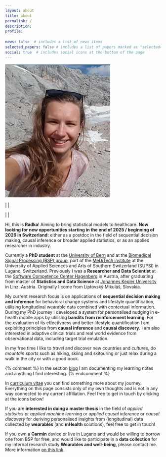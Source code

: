 ```yaml
---
layout: about
title: about
permalink: /
description:
profile:

news: false  # includes a list of news items
selected_papers: false # includes a list of papers marked as "selected={true}"
social: true  # includes social icons at the bottom of the page
---
```


![Image of Radka](assets/img/profile_pic2.jpg)



|    |

|    |

Hi, this is **Radka**! Aiming to bring statistical models to healthcare. **Now looking for new opportunities starting in the end of 2025 / beginning of 2026 in Switzerland:** either as a postdoc in the field of sequential decision making, causal inference or broader applied statistics, or as an applied researcher in industry. 

Currently a **PhD student** at the [University of Bern](https://neuro.inf.unibe.ch/) and at the [Biomedical Signal Processing (BSP) group](https://bsp-meditech.ch/), part of the [MeDiTech institute](https://www.supsi.ch/en/meditech) at the University of Applied Sciences and Arts of Southern Switzerland (SUPSI) in Lugano, Switzerland. 
Previously I was a **Researcher and Data Scientist** at the [Software Competence Center Hagenberg](https://www.scch.at/) in Austria, after graduating from master of **Statistics and Data Science** at [Johannes Kepler University](https://www.jku.at/institut-fuer-angewandte-statistik/) in Linz, Austria. 
Originally I come from Liptovský Mikuláš, Slovakia.

My current research focus is on applications of **sequential decision making and inference** for behavioral change systems and lifestyle quantification, utilising longitudinal wearable data combined with contextual information. During my PhD journey I developed a system for personalised nudging in e-health mobile apps by utilising **bandits from reinforcement learning**. For the evaluation of its effectivness and better lifestyle quantification I am exploiting principles from **causal inference** and **causal discovery**. I am also interested in adaptive clinical trials and real world evidence from observational data, including target trial emulation.

In my free time I like to *travel* and discover new countries and *cultures*, do *mountain sports* such as hiking, skiing and skitouring or just relax during a walk in the city or with a good book. 

{% comment %}
In the section [blog](../blog) I am documenting my learning notes and anything I find interesting. 
{% endcomment %}

In [curriculum vitae](../cv) you can find something more about my journey.
Everything on this page consists only of my own thoughts and is not in any 
way connected to my current affiliation. Feel free to get in touch by clicking 
at the icons below! 

If you are **interested in doing a master thesis** in the field of *applied statistics* or *applied machine learning* or *applied causal inference* or *causal discovery* for deriving personalised insights from (longitudinal) data collected by **wearables** (and **mHealth** solutions), feel free to get in touch!

If you own a **Garmin** device or live in Lugano and would be willing to borrow one from BSP for free, and would like to participate in a **data collection** for my internal research study **Wearables and well-being**, please contact me. More information [on this link](https://docs.google.com/document/d/1YDw9lGH0aDt4WNMcH8VgFXD6KM10ytLV/edit?usp=sharing&ouid=100026897104344956854&rtpof=true&sd=true). 

